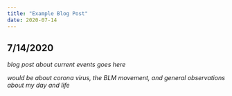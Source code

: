 ```yaml
---
title: "Example Blog Post"
date: 2020-07-14
---
```

## 7/14/2020
*blog post about current events goes here*

*would be about corona virus, the BLM movement, and general observations about my day and life*
